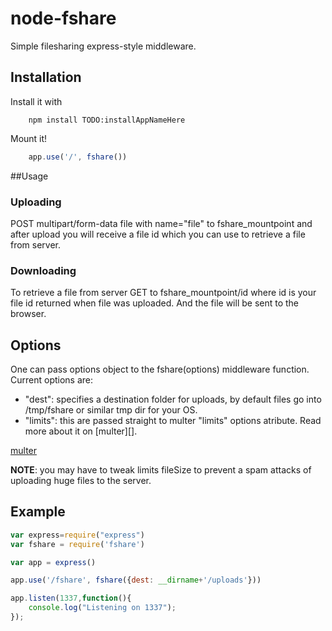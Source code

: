 # node-fshare
Simple filesharing express-style middleware.

## Installation
Install it with
````
    npm install TODO:installAppNameHere
````
Mount it!
````js
    app.use('/', fshare())
````

##Usage
### Uploading
POST multipart/form-data file with name="file" to fshare_mountpoint and after upload you will receive a file id which you can use to retrieve a file from server.

### Downloading
To retrieve a file from server GET to fshare_mountpoint/id where id is your file id returned when file was uploaded. And the file will be sent to the browser.

## Options
One can pass options object to the fshare(options) middleware function.
Current options are:
- "dest": specifies a destination folder for uploads, by default files go into /tmp/fshare or similar tmp dir for your OS.
- "limits": this are passed straight to multer "limits" options atribute. Read more about it on [multer][].

[multer](https://github.com/expressjs/multer)

**NOTE**: you may have to tweak limits fileSize to prevent a spam attacks of uploading huge files to the server.

## Example
````js
var express=require("express")
var fshare = require('fshare')

var app = express()

app.use('/fshare', fshare({dest: __dirname+'/uploads'}))

app.listen(1337,function(){
    console.log("Listening on 1337");
});
````
